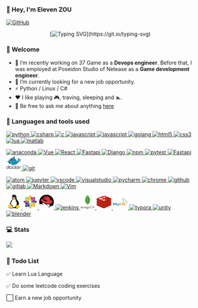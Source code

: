 ### 👋 Hey, I'm Eleven ZOU

[![GitHub](https://img.shields.io/badge/dynamic/json?logo=github&label=GitHub&labelColor=495867&color=495867&query=%24.data.totalSubs&url=https%3A%2F%2Fapi.spencerwoo.com%2Fsubstats%2F%3Fsource%3Dgithub%26queryKey%3Dhayschan&style=flat-square)](https://github.com/xiongbinzou)

<div align="center">

[![Typing SVG](https://readme-typing-svg.herokuapp.com?font=Inconsolata&color=2C68F7&size=25&width=600&lines=To+be%2C+or+not+to+be%2C+that+is+a+question.)](https://git.io/typing-svg)

</div>

### 🤗 Welcome

<!--my introduction start-->
- 🔭 I’m recently working on 37 Game as a **Devops engineer**. Before that, I was employed at Poseidon Studio of Netease as a **Game development engineer**.
 - 🌱 I’m currently looking for a new job opportunity.
- ⚡ Python / Linux / C#
- ❤️ I like playing 🎮, traving, sleeping and 🏊. 
- 💬 Be free to ask me about anything [here](https://github.com/xiongbinzou/xiongbinzou/issues)
<!--my introduction end-->

### 🧰 Languages and tools used

<a href="https://www.python.org/" target="_blank"> <img src="https://cdn.jsdelivr.net/gh/devicons/devicon/icons/python/python-original.svg" alt="python" width="40" height="40"/> </a>
<a href="https://docs.microsoft.com/zh-cn/dotnet/csharp/" target="_blank"> <img src="https://cdn.jsdelivr.net/gh/devicons/devicon/icons/csharp/csharp-original.svg" alt="csharp" width="40" height="40"/> </a>
<a href="https://docs.microsoft.com/zh-cn/cpp/c-language/?view=msvc-170" target="_blank"> <img src="https://cdn.jsdelivr.net/gh/devicons/devicon/icons/c/c-original.svg" alt="c" width="40" height="40"/> </a>
<a href="https://www.javascript.com/" target="_blank"> <img src="https://cdn.jsdelivr.net/gh/devicons/devicon/icons/javascript/javascript-original.svg" alt="javascript" width="40" height="40"/> </a>
<a href="https://www.typescriptlang.org/zh/" target="_blank"> <img src="https://cdn.jsdelivr.net/gh/devicons/devicon/icons/typescript/typescript-original.svg" alt="javascript" width="40" height="40"/> </a>
<a href="https://github.com/golang/go/" target="_blank"> <img src="https://cdn.jsdelivr.net/gh/devicons/devicon/icons/go/go-original.svg" alt="golang" width="40" height="40"/> </a>
<a href="https://developer.mozilla.org/zh-CN/docs/Web/CSS/" target="_blank"> <img src="https://cdn.jsdelivr.net/gh/devicons/devicon/icons/html5/html5-original.svg" alt="html5" width="40" height="40"/> </a>
<a href="https://developer.mozilla.org/zh-CN/docs/Glossary/HTML5" target="_blank"> <img src="https://cdn.jsdelivr.net/gh/devicons/devicon/icons/css3/css3-original.svg" alt="css3" width="40" height="40"/> </a>
<a href="https://www.lua.org/" target="_blank"> <img src="https://cdn.jsdelivr.net/gh/devicons/devicon/icons/lua/lua-original.svg" alt="lua" width="40" height="40"/> </a>
<a href="https://ww2.mathworks.cn/products/matlab.html" target="_blank"> <img src="https://cdn.jsdelivr.net/gh/devicons/devicon/icons/matlab/matlab-original.svg" alt="matlab" width="40" height="40"/> </a>

<a href="https://www.anaconda.com/" target="_blank"> <img src="https://cdn.jsdelivr.net/gh/devicons/devicon/icons/anaconda/anaconda-original.svg" alt="anaconda" width="40" height="40"/> </a>
<a href="https://cn.vuejs.org/index.html/" target="_blank"> <img src="https://cdn.jsdelivr.net/gh/devicons/devicon/icons/vuejs/vuejs-original.svg" alt="Vue" width="40" height="40"/> </a>
<a href="https://zh-hans.reactjs.org/" target="_blank"> <img src="https://cdn.jsdelivr.net/gh/devicons/devicon/icons/react/react-original.svg" alt="React" width="40" height="40"/> </a>
<a href="https://fastapi.tiangolo.com/zh/" target="_blank"> <img src="https://cdn.jsdelivr.net/gh/devicons/devicon/icons/fastapi/fastapi-original.svg" alt="Fastapi" width="40" height="40"/> </a>
<a href="https://www.djangoproject.com/" target="_blank"> <img src="https://cdn.jsdelivr.net/gh/devicons/devicon/icons/django/django-plain.svg" alt="Django" width="40" height="40"/> </a>
<a href="https://www.npmjs.com/" target="_blank"> <img src="https://cdn.jsdelivr.net/gh/devicons/devicon/icons/npm/npm-original-wordmark.svg" alt="npm" width="40" height="40"/> </a>
<a href="https://docs.pytest.org/en/7.1.x/" target="_blank"> <img src="https://cdn.jsdelivr.net/gh/devicons/devicon/icons/pytest/pytest-original.svg" alt="pytest" width="40" height="40"/> </a>
<a href="https://numpy.org/" target="_blank"> <img src="https://cdn.jsdelivr.net/gh/devicons/devicon/icons/numpy/numpy-original.svg" alt="Fastapi" width="40" height="40"/> </a>
<a href="https://www.docker.com/" target="_blank"> <img src="https://raw.githubusercontent.com/devicons/devicon/master/icons/docker/docker-original-wordmark.svg" alt="docker" width="40" height="40"/> </a>
<a href="https://git-scm.com/" target="_blank"> <img src="https://www.vectorlogo.zone/logos/git-scm/git-scm-icon.svg" alt="git" width="40" height="40"/> </a>

<a href="https://atom.io/" target="_blank"> <img src="https://cdn.jsdelivr.net/gh/devicons/devicon/icons/atom/atom-original.svg" alt="atom" width="40" height="40"/> </a>
<a href="https://jupyter.org/" target="_blank"> <img src="https://cdn.jsdelivr.net/gh/devicons/devicon/icons/jupyter/jupyter-original.svg" alt="jupyter" width="40" height="40"/> </a>
<a href="https://code.visualstudio.com/" target="_blank"> <img src="https://cdn.jsdelivr.net/gh/devicons/devicon/icons/vscode/vscode-original.svg" alt="vscode" width="40" height="40"/> </a>
<a href="https://visualstudio.microsoft.com/zh-hans/" target="_blank"> <img src="https://cdn.jsdelivr.net/gh/devicons/devicon/icons/visualstudio/visualstudio-plain.svg" alt="visualstudio" width="40" height="40"/> </a>
<a href="https://www.jetbrains.com/zh-cn/pycharm/" target="_blank"> <img src="https://cdn.jsdelivr.net/gh/devicons/devicon/icons/pycharm/pycharm-original.svg" alt="pycharm" width="40" height="40"/> </a>
<a href="https://www.google.com/chrome/" target="_blank"> <img src="https://cdn.jsdelivr.net/gh/devicons/devicon/icons/chrome/chrome-original.svg" alt="chrome" width="40" height="40"/> </a>
<a href="https://github.com/" target="_blank"> <img src="https://cdn.jsdelivr.net/gh/devicons/devicon/icons/github/github-original.svg" alt="github" width="40" height="40"/> </a>
<a href="https://gitlab.com/" target="_blank"> <img src="https://cdn.jsdelivr.net/gh/devicons/devicon/icons/gitlab/gitlab-original.svg" alt="gitlab" width="40" height="40"/> </a>
<a href="https://www.markdownguide.org/" target="_blank"> <img src="https://cdn.jsdelivr.net/gh/devicons/devicon/icons/markdown/markdown-original.svg" alt="Markdown" width="40" height="40"/> </a>
<a href="https://www.vim.org/" target="_blank"> <img src="https://cdn.jsdelivr.net/gh/devicons/devicon/icons/vim/vim-original.svg" alt="Vim" width="40" height="40"/> </a>

<a href="https://www.linux.org/" target="_blank"> <img src="https://raw.githubusercontent.com/devicons/devicon/master/icons/linux/linux-original.svg" alt="linux" width="40" height="40"/> </a>
<a href="https://www.centos.org/" target="_blank"> <img src="https://raw.githubusercontent.com/devicons/devicon/master/icons/centos/centos-original.svg" alt="centos" width="40" height="40"/> </a>
<a href="https://www.redhat.com/en" target="_blank"> <img src="https://raw.githubusercontent.com/devicons/devicon/master/icons/redhat/redhat-original.svg" alt="redhat" width="40" height="40"/> </a>
<a href="https://www.jenkins.io" target="_blank"> <img src="https://www.vectorlogo.zone/logos/jenkins/jenkins-icon.svg" alt="jenkins" width="40" height="40"/> </a>
<a href="https://www.mongodb.com/" target="_blank"> <img src="https://raw.githubusercontent.com/devicons/devicon/master/icons/mongodb/mongodb-original-wordmark.svg" alt="mongodb" width="40" height="40"/> </a>
<a href="https://redis.io/" target="_blank"> <img src="https://raw.githubusercontent.com/devicons/devicon/master/icons/redis/redis-original.svg" alt="redis" width="40" height="40"/> </a>
<a href="https://www.mysql.com/" target="_blank"> <img src="https://raw.githubusercontent.com/devicons/devicon/master/icons/mysql/mysql-original-wordmark.svg" alt="mysql" width="40" height="40"/> </a>
<a href="https://typora.io" target="_blank"> <img src="https://typora.io/img/favicon-64.png" alt="typora" width="40" height="40"/> </a>
<a href="https://unity.com/" target="_blank"> <img src="https://cdn.jsdelivr.net/gh/devicons/devicon/icons/unity/unity-original.svg" alt="unity" width="40" height="40"/> </a>
<a href="https://blender.org/" target="_blank"> <img src="https://cdn.jsdelivr.net/gh/devicons/devicon/icons/blender/blender-original.svg" alt="blender" width="40" height="40"/> </a>

### 💻 Stats
<p align = "left">
<img src = "https://github-readme-stats.vercel.app/api?username=xiongbinzou&count_private=true&show_icons=true&theme=tokyonight&line_height=27">
</p>

<!--
<p align = "left">
 <a href="https://github.com/xiongbinzou/xiongbinzou.github.io">
   <img height="180px" src="https://github-readme-stats.vercel.app/api/pin/?username=xiongbinzou&repo=xiongbinzou.github.io&theme=tokyonight" />
 </a>
 
 <a href="https://github.com/xiongbinzou/leetcode">
   <img height="180px" src="https://github-readme-stats.vercel.app/api/pin/?username=xiongbinzou&repo=leetcode&theme=tokyonight" />
 </a>
</p>

<p align = "left">
 <img align="center" src="https://github-profile-trophy.vercel.app/?username=xiongbinzou&theme=algolia&column=8">
</p>


<p align = "left">
 <img src="https://activity-graph.herokuapp.com/graph?username=xiongbinzou&theme=react-dark">
</p>
-->

### 🚧 Todo List
✅ Learn Lua Language

✅ Do some leetcode coding exercises

⬜ Earn a new job opportunity

<!--
✅
-->

